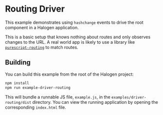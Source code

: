 # Routing Driver

This example demonstrates using `hashchange` events to drive the root component in a Halogen application.

This is a basic setup that knows nothing about routes and only observes changes to the URL. A real world app is likely to use a library like [`purescript-routing`](https://github.com/purescript-contrib/purescript-routing) to match routes.

## Building

You can build this example from the root of the Halogen project:

```sh
npm install
npm run example-driver-routing
```

This will bundle a runnable JS file, `example.js`, in the `examples/driver-routing/dist` directory. You can view the running application by opening the corresponding `index.html` file.
